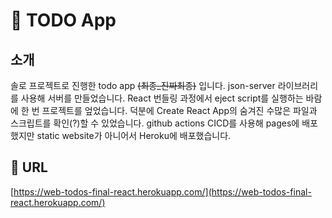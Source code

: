 # 📝 TODO App

## 소개

솔로 프로젝트로 진행한 todo app ~~(최종_진짜최종)~~ 입니다. json-server 라이브러리를 사용해 서버를 만들었습니다. React 번들링 과정에서 eject script를 실행하는 바람에 한 번 프로젝트를 엎었습니다. 
덕분에 Create React App의 숨겨진 수많은 파일과 스크립트를 확인(?)할 수 있었습니다. 
github actions CICD를 사용해 pages에 배포했지만 static website가 아니어서 Heroku에 배포했습니다.

## 📍 URL

[https://web-todos-final-react.herokuapp.com/](https://web-todos-final-react.herokuapp.com/)
